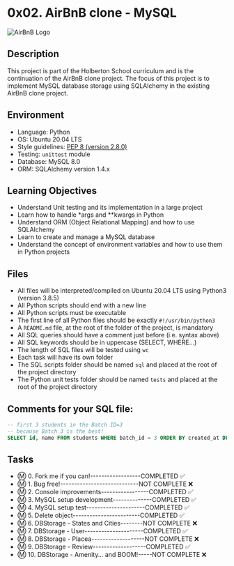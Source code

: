 # 0x02. AirBnB clone - MySQL

![AirBnB Logo](https://github.com/RamzyAR7/AirBnB_clone/blob/main/Images/65f4a1dd9c51265f49d0.png)

## Description

This project is part of the Holberton School curriculum and is the continuation of the AirBnB clone project. The focus of this project is to implement MySQL database storage using SQLAlchemy in the existing AirBnB clone project.

## Environment

- Language: Python
- OS: Ubuntu 20.04 LTS
- Style guidelines: [PEP 8 (version 2.8.0)](https://www.python.org/dev/peps/pep-0008/)
- Testing: `unittest` module
- Database: MySQL 8.0
- ORM: SQLAlchemy version 1.4.x

## Learning Objectives

- Understand Unit testing and its implementation in a large project
- Learn how to handle *args and **kwargs in Python
- Understand ORM (Object Relational Mapping) and how to use SQLAlchemy
- Learn to create and manage a MySQL database
- Understand the concept of environment variables and how to use them in Python projects

## Files

- All files will be interpreted/compiled on Ubuntu 20.04 LTS using Python3 (version 3.8.5)
- All Python scripts should end with a new line
- All Python scripts must be executable
- The first line of all Python files should be exactly `#!/usr/bin/python3`
- A `README.md` file, at the root of the folder of the project, is mandatory
- All SQL queries should have a comment just before (i.e. syntax above)
- All SQL keywords should be in uppercase (SELECT, WHERE...)
- The length of SQL files will be tested using `wc`
- Each task will have its own folder
- The SQL scripts folder should be named `sql` and placed at the root of the project directory
- The Python unit tests folder should be named `tests` and placed at the root of the project directory


## Comments for your SQL file:
```sql
-- first 3 students in the Batch ID=3
-- because Batch 3 is the best!
SELECT id, name FROM students WHERE batch_id = 3 ORDER BY created_at DESC LIMIT 3;
```

## Tasks

- Ⓜ️ 0. Fork me if you can!------------------COMPLETED ✅
- Ⓜ️ 1. Bug free!----------------------------NOT COMPLETE ❌
- Ⓜ️ 2. Console improvements-----------------COMPLETED ✅
- Ⓜ️ 3. MySQL setup development--------------COMPLETED ✅
- Ⓜ️ 4. MySQL setup test---------------------COMPLETED ✅
- Ⓜ️ 5. Delete object------------------------COMPLETED ✅
- Ⓜ️ 6. DBStorage - States and Cities--------NOT COMPLETE ❌
- Ⓜ️ 7. DBStorage - User---------------------COMPLETED ✅
- Ⓜ️ 8. DBStorage - Placea-------------------NOT COMPLETE ❌
- Ⓜ️ 9. DBStorage - Review-------------------COMPLETED ✅
- Ⓜ️ 10. DBStorage - Amenity... and BOOM!-----NOT COMPLETE ❌

